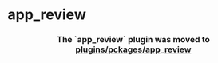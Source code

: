 # app_review

<h3 align="center">The `app_review` plugin was moved to <a href='https://github.com/AppleEducate/plugins'>plugins/pckages/app_review</a></h3>
